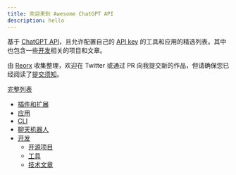 ```yaml
---
title: 欢迎来到 Awesome ChatGPT API
description: hello
---
```


基于 [ChatGPT API](https://platform.openai.com/docs/api-reference/chat)，且允许配置自己的 [API key](https://platform.openai.com/account/api-keys) 的工具和应用的精选列表。其中也包含一些[开发](#development)相关的项目和文章。

由 [Reorx](https://twitter.com/novoreorx) 收集整理，欢迎在 Twitter 或通过 PR 向我提交新的作品，但请确保您已经阅读了[提交须知](https://github.com/reorx/awesome-chatgpt-api/issues/21)。

[完整列表](posts/the-awesome/)
- [插件和扩展](posts/the-awesome/#插件和扩展)
- [应用](posts/the-awesome/#应用)
- [CLI](posts/the-awesome/#CLI)
- [聊天机器人](posts/the-awesome/#聊天机器人)
- [开发](posts/the-awesome/#开发)
  - [开源项目](posts/the-awesome/#开源项目)
  - [工具](posts/the-awesome/#工具)
  - [技术文章](posts/the-awesome/#技术文章)
